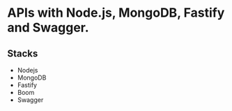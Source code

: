 #  APIs with Node.js, MongoDB, Fastify and Swagger.

## Stacks
- Nodejs
- MongoDB
- Fastify
- Boom
- Swagger
